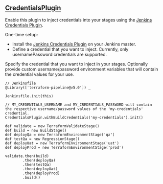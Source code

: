 ## [CredentialsPlugin](../src/CredentialsPlugin.groovy)

Enable this plugin to inject credentials into your stages using the [Jenkins Credentials Plugin](https://wiki.jenkins.io/display/JENKINS/Credentials+Plugin).

One-time setup:
* Install the [Jenkins Credentials Plugin](https://wiki.jenkins.io/display/JENKINS/Credentials+Plugin) on your Jenkins master.
* Define a credential that you want to inject.  Currently, only usernamePassword credentials are supported.

Specify the credential that you want to inject in your stages.  Optionally provide custom username/password environment variables that will contain the credential values for your use.

```
// Jenkinsfile
@Library(['terraform-pipeline@v5.0']) _

Jenkinsfile.init(this)

// MY_CREDENTIALS_USERNAME and MY_CREDENTIALS_PASSWORD will contain the respective username/password values of the 'my-credentials' credential.
CredentialsPlugin.withBuildCredentials('my-credentials').init()

def validate = new TerraformValidateStage()
def build = new BuildStage()
def deployQa = new TerraformEnvironmentStage('qa')
def testQa = new RegressionStage()
def deployUat = new TerraformEnvironmentStage('uat')
def deployProd = new TerraformEnvironmentStage('prod')

validate.then(build)
        .then(deployQa)
        .then(testQa)
        .then(deployUat)
        .then(deployProd)
        .build()
```
